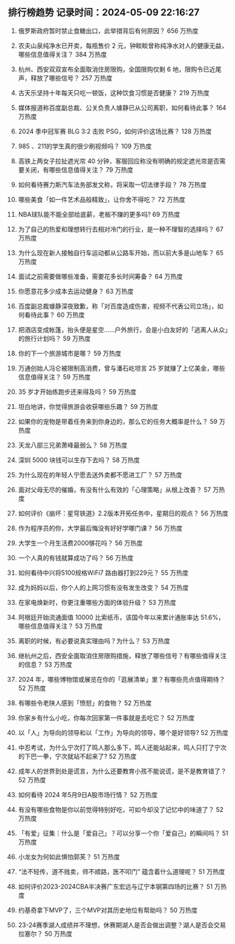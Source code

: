 
## 排行榜趋势 记录时间：2024-05-09 22:16:27
  
  1. 俄罗斯政府暂时禁止食糖出口，此举措背后有何原因？ 656 万热度
    
  2. 农夫山泉纯净水已开卖，每瓶售价 2 元，钟睒睒曾称纯净水对人的健康无益，哪些信息值得关注？ 384 万热度
    
  3. 杭州、西安双双宣布全面取消住房限购，全国限购仅剩 6 地，限购令已近尾声，释放了哪些信号？ 257 万热度
    
  4. 古天乐坚持十年每天只吃一顿饭，这种饮食习惯是否健康？ 219 万热度
    
  5. 媒体报道称百度副总裁、公关负责人璩静已从公司离职，如何看待此事？ 164 万热度
    
  6. 2024 季中冠军赛 BLG 3:2 击败 PSG，如何评价这场比赛？ 128 万热度
    
  7. 985 、211的学生真的很少刷视频吗？ 109 万热度
    
  8. 高铁上两女子拉扯遮光帘 40 分钟，客服回应称没有明确的规定遮光帘是否需要关闭，有哪些信息值得关注？ 79 万热度
    
  9. 如何看待赛力斯汽车法务部发文称，将采取一切法律手段？ 78 万热度
    
  10. 哪些美食「如一件艺术品般精致」，让你舍不得吃？ 72 万热度
    
  11. NBA球队能不能全部给底薪，老板不赚的更多吗? 69 万热度
    
  12. 为了自己的热爱和理想转行去相对冷门的行业，是一种不理智的选择吗？ 67 万热度
    
  13. 为什么现在新人接触自行车运动都从公路车开始，而以前大多是山地车？ 65 万热度
    
  14. 面试之前需要做哪些准备，需要花多长时间筹备？ 64 万热度
    
  15. 你愿意花多少成本去运动健身？ 63 万热度
    
  16. 百度副总裁璩静深夜致歉，称「对百度造成伤害，视频不代表公司立场」，如何看待此事？ 60 万热度
    
  17. 把酒店变成帐篷，抬头便是星空……户外旅行，会是小白友好的「逃离人从众」的旅行计划吗？ 59 万热度
    
  18. 你的下一个旅游城市是哪？ 59 万热度
    
  19. 万通创始人冯仑被限制高消费，曾与潘石屹坦言 25 岁就赚了上亿美金，哪些信息值得关注？ 59 万热度
    
  20. 35 岁才开始练跑步还来得及吗？ 59 万热度
    
  21. 坦白地讲，你觉得旅游会收获哪些乐趣？ 59 万热度
    
  22. 如果你的宠物是带着任务来到你身边的，那么它的任务大概率是什么？ 59 万热度
    
  23. 天龙八部三兄弟萧峰最弱么？ 58 万热度
    
  24. 深圳 5000 块钱可以生存下去吗？ 58 万热度
    
  25. 为什么现在的年轻人宁愿去送外卖都不愿进工厂？ 57 万热度
    
  26. 面对父母无尽的催婚，有没有什么有效的「心理策略」从根上改善？ 57 万热度
    
  27. 如何评价《崩坏：星穹铁道》2.2版本开拓任务中，星期日的观点？ 56 万热度
    
  28. 作为程序员的你，大学最后悔没有好好学哪门课？ 56 万热度
    
  29. 大学生一个月生活费2000够花吗？ 56 万热度
    
  30. 一个人真的有钱就算成功了吗？ 56 万热度
    
  31. 如何看待中兴将5100规格WiFi7 路由器打到229元？ 55 万热度
    
  32. 成为妈妈以后，你个人的上网习惯有没有发生改变？ 54 万热度
    
  33. 在家电焕新时，你更注重哪些方面的体验升级？ 53 万热度
    
  34. 阿根廷开始流通面值 10000 比索纸币，该国今年以来累计通胀率达 51.6%，哪些信息值得关注？ 53 万热度
    
  35. 离职的时候，有必要说真实理由吗？为什么？ 53 万热度
    
  36. 继杭州之后，西安全面取消住房限购措施，释放了哪些信号？有哪些值得关注的信息？ 53 万热度
    
  37. 2024 年，哪些博物馆或展览在你的「逛展清单」里？有哪些亮点值得期待？ 52 万热度
    
  38. 有哪些令老陕人感到「愤怒」的食物？ 52 万热度
    
  39. 你家乡有什么小吃，你每次回家第一件事就是去吃它？ 52 万热度
    
  40. 以「人」为导向的领导和以「工作」为导向的领导，哪个是好领导? 52 万热度
    
  41. 中忍考试，为什么宁次打了鸣人那么多下，鸣人还能站起来，鸣人只打了宁次的下巴一拳，宁次就站不起来了? 52 万热度
    
  42. 成年人的世界到处是谎言，为什么还要教育小孩不能说谎，是不是教育错了？ 52 万热度
    
  43. 如何看待 2024 年5月9日A股市场行情？ 52 万热度
    
  44. 有没有哪些食物是你以前觉得特别好吃，可如今却没了记忆中的味道了？ 52 万热度
    
  45. 「有爱」征集｜什么是「爱自己」？可以分享一个你「爱自己」的瞬间吗？ 51 万热度
    
  46. 小龙女为何如此惧怕郭芙？ 51 万热度
    
  47. “法不轻传，道不贱卖，师不顺路，医不叩门” 蕴含着什么道理呢？ 51 万热度
    
  48. 如何评价2023-2024CBA半决赛广东宏远与辽宁本钢第四场的比赛？ 51 万热度
    
  49. 约基奇拿下MVP了，三个MVP对其历史地位有帮助吗？ 50 万热度
    
  50. 23-24赛季湖人成绩并不理想，休赛期湖人是否会做出调整？湖人是否会交易拉塞尔？ 50 万热度
    